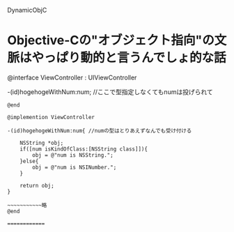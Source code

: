 DynamicObjC

Objective-Cの"オブジェクト指向"の文脈はやっぱり動的と言うんでしょ的な話
===========
  @interface ViewController : UIViewController

  -(id)hogehogeWithNum:num; //ここで型指定しなくてもnumは投げられて
  
  ~~~~~~~~~略
  @end
  
  @implemention ViewController
    
  -(id)hogehogeWithNum:num{ //numの型はとりあえずなんでも受け付ける
      
      NSString *obj;
      if([num isKindOfClass:[NSString class]]){
          obj = @"num is NSString.";
      }else{
          obj = @"num is NSINumber.";
      }
      
      return obj;
  }
  
  ~~~~~~~~~~~略
  @end
  
  ============
